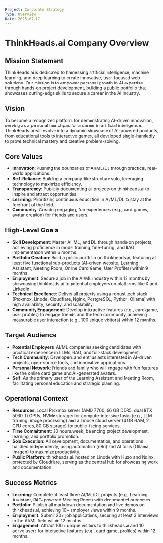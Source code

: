 ```yaml
---
Project: Corporate Strategy
Type: Overview
Date: 2025-07-17
---
```


# ThinkHeads.ai Company Overview

## Mission Statement
ThinkHeads.ai is dedicated to harnessing artificial intelligence, machine learning, and deep learning to create innovative, user-focused web solutions. Our mission is to empower personal growth in AI expertise through hands-on project development, building a public portfolio that showcases cutting-edge skills to secure a career in the AI industry.

## Vision
To become a recognized platform for demonstrating AI-driven innovation, serving as a personal launchpad for a career in artificial intelligence. ThinkHeads.ai will evolve into a dynamic showcase of AI-powered products, from educational tools to interactive games, all developed single-handedly to prove technical mastery and creative problem-solving.

## Core Values
- **Innovation**: Pushing the boundaries of AI/ML/DL through practical, real-world applications.
- **Self-Reliance**: Building a company-like structure solo, leveraging technology to maximize efficiency.
- **Transparency**: Publicly documenting all projects on thinkheads.ai to inspire and attract opportunities.
- **Learning**: Prioritizing continuous education in AI/ML/DL to stay at the forefront of the field.
- **Community**: Creating engaging, fun experiences (e.g., card games, avatar creation) for friends and users.

## High-Level Goals
- **Skill Development**: Master AI, ML, and DL through hands-on projects, achieving proficiency in model training, fine-tuning, and RAG implementation within 6 months.
- **Portfolio Creation**: Build a public portfolio on thinkheads.ai, featuring at least five functional sub-products (AI-driven website, Learning Assistant, Meeting Room, Online Card Game, User Profiles) within 9 months.
- **Employment**: Secure a job in the AI/ML industry within 12 months by showcasing thinkheads.ai to potential employers on platforms like X and LinkedIn.
- **Technical Excellence**: Deliver all projects using a robust tech stack (Proxmox, Linode, Cloudflare, Nginx, PostgreSQL, Python, Ollama) with high availability, security, and scalability.
- **Community Engagement**: Develop interactive features (e.g., card game, user profiles) to engage friends and the tech community, achieving measurable user interaction (e.g., 100 unique visitors) within 12 months.

## Target Audience
- **Potential Employers**: AI/ML companies seeking candidates with practical experience in LLMs, RAG, and full-stack development.
- **Tech Community**: Developers and enthusiasts interested in AI-driven projects, open-source tools, and innovative applications.
- **Personal Network**: Friends and family who will engage with fun features like the online card game and AI-generated avatars.
- **Self**: As the primary user of the Learning Assistant and Meeting Room, facilitating personal education and strategic planning.

## Operational Context
- **Resources**: Local Proxmox server (AMD 7700, 96 GB DDR5, dual RTX 5060 Ti GPUs, NVMe storage) for compute-intensive tasks (e.g., LLM training, image processing) and a Linode cloud server (4 GB RAM, 2 CPU cores, 80 GB storage) for public-facing services.
- **Time Commitment**: 20 hours/week, balancing project development, learning, and portfolio promotion.
- **Solo Execution**: All development, documentation, and operations handled independently, using automation (n8n) and AI tools (Ollama, Imagen) to maximize productivity.
- **Public Platform**: thinkheads.ai, hosted on Linode with Hugo and Nginx, protected by Cloudflare, serving as the central hub for showcasing work and documentation.

## Success Metrics
- **Learning**: Complete at least three AI/ML/DL projects (e.g., Learning Assistant, RAG-powered Meeting Room) with documented outcomes.
- **Portfolio**: Publish all markdown documentation and live demos on thinkheads.ai, achieving 10+ employer views within 9 months.
- **Employment**: Submit 20+ job applications, securing at least 3 interviews in the AI/ML field within 12 months.
- **Engagement**: Attract 100+ unique visitors to thinkheads.ai and 10+ active users for interactive features (e.g., card game, profiles) within 12 months.